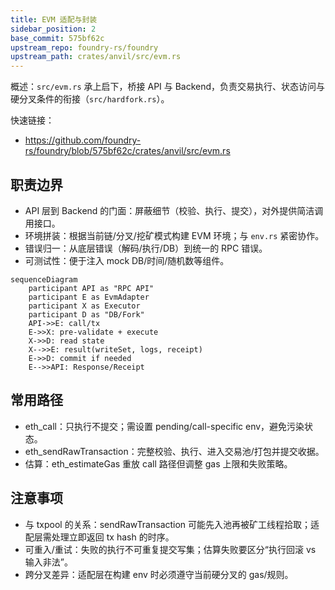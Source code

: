 ```yaml
---
title: EVM 适配与封装
sidebar_position: 2
base_commit: 575bf62c
upstream_repo: foundry-rs/foundry
upstream_path: crates/anvil/src/evm.rs
---
```


概述：`src/evm.rs` 承上启下，桥接 API 与 Backend，负责交易执行、状态访问与硬分叉条件的衔接（`src/hardfork.rs`）。

快速链接：
- https://github.com/foundry-rs/foundry/blob/575bf62c/crates/anvil/src/evm.rs

## 职责边界

- API 层到 Backend 的门面：屏蔽细节（校验、执行、提交），对外提供简洁调用接口。
- 环境拼装：根据当前链/分叉/挖矿模式构建 EVM 环境；与 `env.rs` 紧密协作。
- 错误归一：从底层错误（解码/执行/DB）到统一的 RPC 错误。
- 可测试性：便于注入 mock DB/时间/随机数等组件。

```mermaid
sequenceDiagram
	participant API as "RPC API"
	participant E as EvmAdapter
	participant X as Executor
	participant D as "DB/Fork"
	API->>E: call/tx
	E->>X: pre-validate + execute
	X->>D: read state
	X-->>E: result(writeSet, logs, receipt)
	E->>D: commit if needed
	E-->>API: Response/Receipt
```

## 常用路径

- eth_call：只执行不提交；需设置 pending/call-specific env，避免污染状态。
- eth_sendRawTransaction：完整校验、执行、进入交易池/打包并提交收据。
- 估算：eth_estimateGas 重放 call 路径但调整 gas 上限和失败策略。

## 注意事项

- 与 txpool 的关系：sendRawTransaction 可能先入池再被矿工线程拾取；适配层需处理立即返回 tx hash 的时序。
- 可重入/重试：失败的执行不可重复提交写集；估算失败要区分“执行回滚 vs 输入非法”。
- 跨分叉差异：适配层在构建 env 时必须遵守当前硬分叉的 gas/规则。

